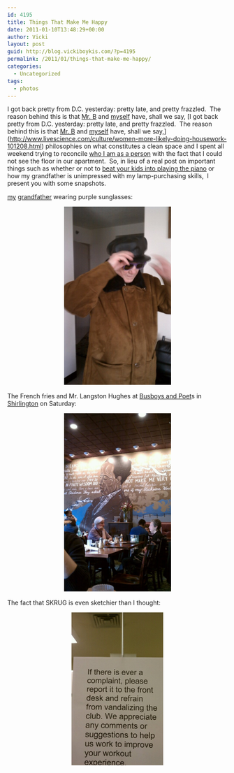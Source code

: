 ```yaml
---
id: 4195
title: Things That Make Me Happy
date: 2011-01-10T13:48:29+00:00
author: Vicki
layout: post
guid: http://blog.vickiboykis.com/?p=4195
permalink: /2011/01/things-that-make-me-happy/
categories:
  - Uncategorized
tags:
  - photos
---
```

I got back pretty from D.C. yesterday: pretty late, and pretty frazzled.  The reason behind this is that [Mr. B](http://4.bp.blogspot.com/_k64p1q0TlLE/SwgNspUnzeI/AAAAAAAAAQI/yxZ-yNHEqxM/s1600/PIGpenish.jpg) and [myself](http://www.imaginaryfriends.com/images/MonkFinale.jpg) have, shall we say, [I got back pretty from D.C. yesterday: pretty late, and pretty frazzled.  The reason behind this is that [Mr. B](http://4.bp.blogspot.com/_k64p1q0TlLE/SwgNspUnzeI/AAAAAAAAAQI/yxZ-yNHEqxM/s1600/PIGpenish.jpg) and [myself](http://www.imaginaryfriends.com/images/MonkFinale.jpg) have, shall we say,](http://www.livescience.com/culture/women-more-likely-doing-housework-101208.html) philosophies on what constitutes a clean space and I spent all weekend trying to reconcile [who I am as a person](http://www.straightdope.com/columns/read/876/how-to-tell-if-youre-anal-retentive) with the fact that I could not see the floor in our apartment.  So, in lieu of a real post on important things such as whether or not to [beat your kids into playing the piano](http://www.neatorama.com/2011/01/09/why-chinese-mothers-are-superior/) or how my grandfather is unimpressed with my lamp-purchasing skills,  I present you with some snapshots.

[my](http://blog.vickiboykis.com/2010/03/02/visiting-my-grandpa-the-yiddish-speaking-atheist/) [grandfather](http://blog.vickiboykis.com/2010/06/02/if-my-grandpa-cant-come-to-the-pictures-they-come-to-him/) wearing purple sunglasses:

<p style="text-align: center;">
  <a href="https://raw.githubusercontent.com/veekaybee/wlb/gh-pages/assets/images/2011/01/wpid-IMAG0466.jpg"><img class="aligncenter size-full wp-image-4196" title="wpid-IMAG0466.jpg" src="https://raw.githubusercontent.com/veekaybee/wlb/gh-pages/assets/images/2011/01/wpid-IMAG0466.jpg" alt="" width="245" height="408" /></a>
</p>

The French fries and Mr. Langston Hughes at [Busboys and Poet](http://www.busboysandpoets.com/about.php)s in [Shirlington](http://en.wikipedia.org/wiki/Shirlington,_Arlington,_Virginia) on Saturday:

<p style="text-align: center;">
  <a href="https://raw.githubusercontent.com/veekaybee/wlb/gh-pages/assets/images/2011/01/wpid-IMAG0545.jpg"><img class="aligncenter size-full wp-image-4198" title="wpid-IMAG0545.jpg" src="https://raw.githubusercontent.com/veekaybee/wlb/gh-pages/assets/images/2011/01/wpid-IMAG0545.jpg" alt="" width="245" height="408" /></a>
</p>

<p style="text-align: left;">
  The fact that SKRUG is even sketchier than I thought:
</p>

<p style="text-align: center;">
  <a href="https://raw.githubusercontent.com/veekaybee/wlb/gh-pages/assets/images/2011/01/wpid-IMAG0542.jpg"><img class="aligncenter size-full wp-image-4200" title="wpid-IMAG0542.jpg" src="https://raw.githubusercontent.com/veekaybee/wlb/gh-pages/assets/images/2011/01/wpid-IMAG0542.jpg" alt="" width="210" height="350" /></a>
</p>